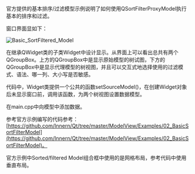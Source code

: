 官方提供的基本排序/过滤模型示例说明了如何使用QSortFilterProxyModel执行基本的排序和过滤。

窗口界面显如下：

![Basic_SortFiltered_Model](https://gitee.com/Innern/typroa-pictures/raw/master/img/Basic_SortFiltered_Model.png)


在继承QWidget类的子类Widget中设计显示。从界面上可以看出总共有两个QGroupBox。上方的QGroupBox中是显示原始模型的树试图，下方的QGroupBox中是显示代理模型的树视图，并且可以交互式地选择使用的过滤模式、语法、哪一列、大小写是否敏感。

代码中，Widget类提供一个公共的函数setSourceModel()，在创建Widget对象后未显示窗口前，调用该函数，为两个树视图设置数据模型。

在main.cpp中向模型中添加数据。

参考官方示例编写的代码参考：[https://github.com/Innern/Qt/tree/master/ModelView/Examples/02_BasicSortFilterModel](https://github.com/Innern/Qt/tree/master/ModelView/Examples/02_BasicSortFilterModel)。

官方示例中Sorted/filtered Model组合框中使用的是网格布局，参考代码中使用垂直布局。

